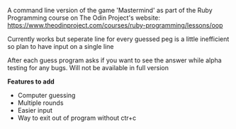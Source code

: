 A command line version of the game 'Mastermind' as part of the Ruby Programming course on The Odin Project's website: https://www.theodinproject.com/courses/ruby-programming/lessons/oop

Currently works but seperate line for every guessed peg is a little inefficient so plan to have input on a single line

After each guess program asks if you want to see the answer while alpha testing for any bugs. Will not be available in full version


**Features to add**
* Computer guessing
* Multiple rounds
* Easier input
* Way to exit out of program without ctr+c